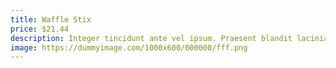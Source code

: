 ```yaml
---
title: Waffle Stix
price: $21.44
description: Integer tincidunt ante vel ipsum. Praesent blandit lacinia erat. Vestibulum sed magna at nunc commodo placerat.
image: https://dummyimage.com/1000x600/000000/fff.png
---
```

